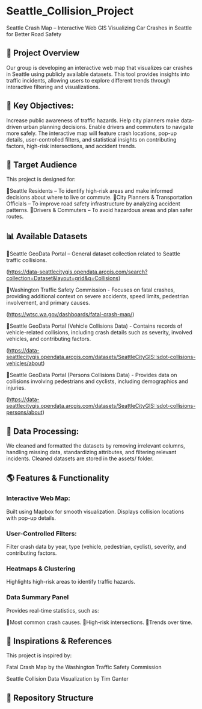 # Seattle_Collision_Project

Seattle Crash Map – Interactive Web GIS
Visualizing Car Crashes in Seattle for Better Road Safety


## 📌 Project Overview
Our group is developing an interactive web map that visualizes car crashes in Seattle using publicly available datasets. This tool provides insights into traffic incidents, allowing users to explore different trends through interactive filtering and visualizations.

## 🚗 Key Objectives:
Increase public awareness of traffic hazards.
Help city planners make data-driven urban planning decisions.
Enable drivers and commuters to navigate more safely.
The interactive map will feature crash locations, pop-up details, user-controlled filters, and statistical insights on contributing factors, high-risk intersections, and accident trends.

## 🎯 Target Audience
This project is designed for:

🔹Seattle Residents – To identify high-risk areas and make informed decisions about where to live or commute.
🔹City Planners & Transportation Officials – To improve road safety infrastructure by analyzing accident patterns.
🔹Drivers & Commuters – To avoid hazardous areas and plan safer routes.

## 📊 Available Datasets

🔹Seattle GeoData Portal – General dataset collection related to Seattle traffic collisions. 

(https://data-seattlecitygis.opendata.arcgis.com/search?collection=Dataset&layout=grid&q=Collisions)

🔹Washington Traffic Safety Commission - Focuses on fatal crashes, providing additional context on severe accidents, speed limits, pedestrian involvement, and primary causes. 

(https://wtsc.wa.gov/dashboards/fatal-crash-map/)

🔹Seattle GeoData Portal (Vehicle Collisions Data) - Contains records of vehicle-related collisions, including crash details such as severity, involved vehicles, and contributing factors. 

(https://data-seattlecitygis.opendata.arcgis.com/datasets/SeattleCityGIS::sdot-collisions-vehicles/about)

🔹Seattle GeoData Portal (Persons Collisions Data) - Provides data on collisions involving pedestrians and cyclists, including demographics and injuries. 

(https://data-seattlecitygis.opendata.arcgis.com/datasets/SeattleCityGIS::sdot-collisions-persons/about)

## 🚀 Data Processing:
We cleaned and formatted the datasets by removing irrelevant columns, handling missing data, standardizing attributes, and filtering relevant incidents.
Cleaned datasets are stored in the assets/ folder.

## 🌎 Features & Functionality

### Interactive Web Map:

Built using Mapbox for smooth visualization.
Displays collision locations with pop-up details.

### User-Controlled Filters:

Filter crash data by year, type (vehicle, pedestrian, cyclist), severity, and contributing factors.

### Heatmaps & Clustering

Highlights high-risk areas to identify traffic hazards.

### Data Summary Panel

Provides real-time statistics, such as:

🔹Most common crash causes.
🔹High-risk intersections.
🔹Trends over time.

## 🔗 Inspirations & References
This project is inspired by:

Fatal Crash Map by the Washington Traffic Safety Commission

Seattle Collision Data Visualization by Tim Ganter

## 📂 Repository Structure


